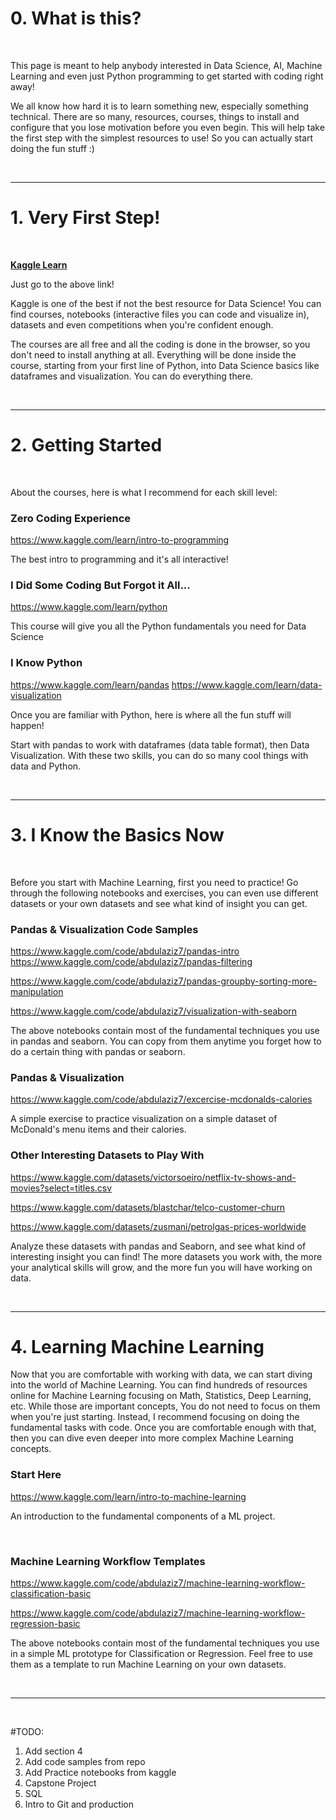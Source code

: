 <h1>0. What is this?</h1>
<p>
  <br/>
</p>
<p>This page is meant to help anybody interested in Data Science, AI, Machine Learning and even just Python programming to get started with coding right away!</p>
<p>We all know how hard it is to learn something new, especially something technical. There are so many, resources, courses, things to install and configure that you lose motivation before you even begin. This will help take the first step with the simplest resources to use! So you can actually start doing the fun stuff :)</p>
<p>
  <br/>
</p>
<hr/>
<h1>1. Very First Step!</h1>
<p>
  <br/>
</p>
<p>
  <u>
    <strong>
      <a href="https://www.kaggle.com/learn">Kaggle Learn</a>
    </strong>
  </u>
</p>
<p>Just go to the above link!</p>
<p>Kaggle is one of the best if not the best resource for Data Science! You can find courses, notebooks (interactive files you can code and visualize in), datasets and even competitions when you're confident enough.</p>
<p>The courses are all free and all the coding is done in the browser, so you don't need to install anything at all. Everything will be done inside the course, starting from your first line of Python, into Data Science basics like dataframes and visualization. You can do everything there.</p>
<p>
  <br/>
</p>
<hr/>
<h1>2. Getting Started</h1>
<p>
  <br/>
</p>
<p>About the courses, here is what I recommend for each skill level:</p>
<h3>Zero Coding Experience</h3>
<p>
  <a href="https://www.kaggle.com/learn/intro-to-programming">https://www.kaggle.com/learn/intro-to-programming</a>
</p>
<p>The best intro to programming and it's all interactive!</p>
<h3>I Did Some Coding But Forgot it All...</h3>
<p>
  <a href="https://www.kaggle.com/learn/python">https://www.kaggle.com/learn/python</a>
</p>
<p>This course will give you all the Python fundamentals you need for Data Science</p>
<h3>I Know Python</h3>
<p>
  <a href="https://www.kaggle.com/learn/pandas">https://www.kaggle.com/learn/pandas</a> <a href="https://www.kaggle.com/learn/data-visualization">https://www.kaggle.com/learn/data-visualization</a>
</p>
<p>Once you are familiar with Python, here is where all the fun stuff will happen!</p>
<p>Start with pandas to work with dataframes (data table format), then Data Visualization. With these two skills, you can do so many cool things with data and Python.</p>
<p>
  <br/>
</p>
<hr/>
<h1>3. I Know the Basics Now</h1>
<p>
  <br/>
</p>
<p>Before you start with Machine Learning, first you need to practice! Go through the following notebooks and exercises, you can even use different datasets or your own datasets and see what kind of insight you can get.</p>
<h3>Pandas &amp; Visualization Code Samples</h3>
<p>
  <a href="https://www.kaggle.com/code/abdulaziz7/pandas-intro">https://www.kaggle.com/code/abdulaziz7/pandas-intro</a> <a href="https://www.kaggle.com/code/abdulaziz7/pandas-filtering">https://www.kaggle.com/code/abdulaziz7/pandas-filtering</a>
</p>
<p>
  <a href="https://www.kaggle.com/code/abdulaziz7/pandas-groupby-sorting-more-manipulation">https://www.kaggle.com/code/abdulaziz7/pandas-groupby-sorting-more-manipulation</a>
</p>
<p>
  <a href="https://www.kaggle.com/code/abdulaziz7/visualization-with-seaborn">https://www.kaggle.com/code/abdulaziz7/visualization-with-seaborn</a>
</p>
<p>The above notebooks contain most of the fundamental techniques you use in pandas and seaborn. You can copy from them anytime you forget how to do a certain thing with pandas or seaborn.</p>
<h3>Pandas &amp; Visualization</h3>
<p>
  <a href="https://www.kaggle.com/code/abdulaziz7/excercise-mcdonalds-calories">https://www.kaggle.com/code/abdulaziz7/excercise-mcdonalds-calories</a>
</p>
<p>A simple exercise to practice visualization on a simple dataset of McDonald's menu items and their calories.</p>
<h3>Other Interesting Datasets to Play With</h3>
<p>
  <a href="https://www.kaggle.com/datasets/victorsoeiro/netflix-tv-shows-and-movies?select=titles.csv">https://www.kaggle.com/datasets/victorsoeiro/netflix-tv-shows-and-movies?select=titles.csv</a>
</p>
<p>
  <a href="https://www.kaggle.com/datasets/blastchar/telco-customer-churn">https://www.kaggle.com/datasets/blastchar/telco-customer-churn</a>
</p>
<p>
  <a href="https://www.kaggle.com/datasets/zusmani/petrolgas-prices-worldwide">https://www.kaggle.com/datasets/zusmani/petrolgas-prices-worldwide</a>
</p>
<p>Analyze these datasets with pandas and Seaborn, and see what kind of interesting insight you can find! The more datasets you work with, the more your analytical skills will grow, and the more fun you will have working on data.</p>
<p>
  <br/>
</p>
<hr/>
<h1>4. Learning Machine Learning</h1>
<p>Now that you are comfortable with working with data, we can start diving into the world of Machine Learning. You can find hundreds of resources online for Machine Learning focusing on Math, Statistics, Deep Learning, etc. While those are important concepts, You do not need to focus on them when you're just starting. Instead, I recommend focusing on doing the fundamental tasks with code. Once you are comfortable enough with that, then you can dive even deeper into more complex Machine Learning concepts. </p>
<h3>Start Here</h3>
<p>
  <a href="https://www.kaggle.com/learn/intro-to-machine-learning">https://www.kaggle.com/learn/intro-to-machine-learning</a>
</p>
<p>An introduction to the fundamental components of a ML project. </p>
<p>
  <br/>
</p>
<h3>Machine Learning Workflow Templates</h3>
<p>
  <a href="https://www.kaggle.com/code/abdulaziz7/machine-learning-workflow-classification-basic">https://www.kaggle.com/code/abdulaziz7/machine-learning-workflow-classification-basic</a>
</p>
<p>
  <span style="letter-spacing: 0.0px;">
    <a href="https://www.kaggle.com/code/abdulaziz7/machine-learning-workflow-regression-basic">https://www.kaggle.com/code/abdulaziz7/machine-learning-workflow-regression-basic</a>
  </span>
</p>
<p>
  <span style="letter-spacing: 0.0px;">The above notebooks contain most of the fundamental techniques you use in a simple ML prototype for Classification or Regression. Feel free to use them as a template to run Machine Learning on your own datasets.</span>
</p>
<p>
  <br/>
</p>
<hr/>
<p>
  <br/>
</p>
<p>#TODO:</p>
<ol>
  <li>Add section 4</li>
  <li>Add code samples from repo</li>
  <li>Add Practice notebooks from kaggle</li>
  <li>Capstone Project</li>
  <li>SQL</li>
  <li>Intro to Git and production</li>
</ol>

